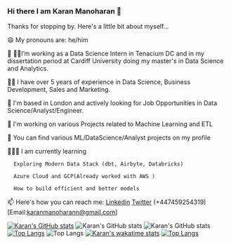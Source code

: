 ### Hi there I am Karan Manoharan 👋

<!--
**karanmrn/karanmrn** is a ✨ _special_ ✨ repository because its `README.md` (this file) appears on your GitHub profile.
-->
Thanks for stopping by. Here's a little bit about myself...

😄 My pronouns are: he/him

🔭 👨‍🎓I’m working as a Data Science Intern in Tenacium DC and in my dissertation period at Cardiff University doing my master's in Data Science and Analytics.

👨‍💻 I have over 5 years of experience in Data Science, Business Development, Sales and Marketing. 

👯 I'm based in London and actively looking for Job Opportunities in Data Science/Analyst/Engineer.

💬 I'm working on various Projects related to Machine Learning and ETL

🤘 You can find various ML/DataScience/Analyst projects on my profile

🧑🏻‍🏫 I am currently learning
  
      Exploring Modern Data Stack (dbt, Airbyte, Databricks)
  
      Azure Cloud and GCP(Already worked with AWS )
  
      How to build efficient and better models 

📫 Here's how you can reach me: [Linkedin](https://www.linkedin.com/in/karanmanoharan23/)  [Twitter](https://twitter.com/kar_ran23) (+447459254319) [Email:karanmanoharann@gmail.com]
<!--START_SECTION:waka-->

[![Karan's GitHub stats](https://github-readme-stats.vercel.app/api?username=karanmrn)](https://github.com/karanmrn/github-readme-stats)
![Karan's GitHub stats](https://github-readme-stats.vercel.app/api?username=karanmrn&show_icons=true)
![Karan's GitHub stats](https://github-readme-stats.vercel.app/api?username=karanmrn&show_icons=true&theme=radical)
[![Top Langs](https://github-readme-stats.vercel.app/api/top-langs/?username=karanmrn)](https://github.com/karanmrn/github-readme-stats)
![Top Langs](https://github-readme-stats.vercel.app/api/top-langs/?username=karanmrn&langs_count=5)
[![Karan's wakatime stats](https://github-readme-stats.vercel.app/api/wakatime?username=karanmrn)](https://github.com/karanmrn/github-readme-stats)
[![Top Langs](https://github-readme-stats.vercel.app/api/top-langs/?username=karanmrn&layout=donut)](https://github.com/karanmrn/github-readme-stats)

<!--END_SECTION:waka-->
